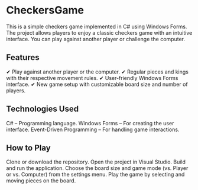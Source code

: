 # CheckersGame
This is a simple checkers game implemented in C# using Windows Forms. The project allows players to enjoy a classic checkers game with an intuitive interface. You can play against another player or challenge the computer.

## Features
✔ Play against another player or the computer.
✔ Regular pieces and kings with their respective movement rules.
✔ User-friendly Windows Forms interface.
✔ New game setup with customizable board size and number of players.

## Technologies Used
C# – Programming language.
Windows Forms – For creating the user interface.
Event-Driven Programming – For handling game interactions.

## How to Play
Clone or download the repository.
Open the project in Visual Studio.
Build and run the application.
Choose the board size and game mode (vs. Player or vs. Computer) from the settings menu.
Play the game by selecting and moving pieces on the board.
